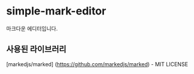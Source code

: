 # simple-mark-editor
마크다운 에디터입니다.

## 사용된 라이브러리
[markedjs/marked] (https://github.com/markedjs/marked) - MIT LICENSE
